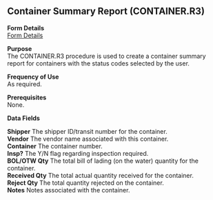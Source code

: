 ##  Container Summary Report (CONTAINER.R3)

<PageHeader />

**Form Details**  
[ Form Details ](CONTAINER-R3-1/README.md)   

**Purpose**  
The CONTAINER.R3 procedure is used to create a container summary report for
containers with the status codes selected by the user.

**Frequency of Use**  
As required.

**Prerequisites**  
None.

**Data Fields**

**Shipper** The shipper ID/transit number for the container.  
**Vendor** The vendor name associated with this container.  
**Container** The container number.  
**Insp?** The Y/N flag regarding inspection required.  
**BOL/OTW Qty** The total bill of lading (on the water) quantity for the
container.  
**Received Qty** The total actual quantity received for the container.  
**Reject Qty** The total quantity rejected on the container.  
**Notes** Notes associated with the container.  
  
<badge text= "Version 8.10.57" vertical="middle" />

<PageFooter />